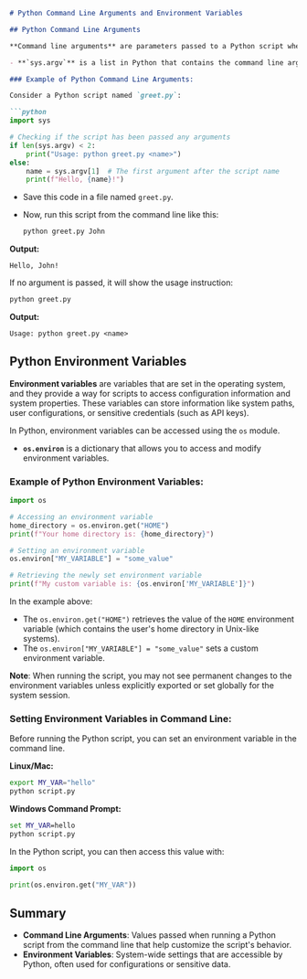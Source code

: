 ```markdown
# Python Command Line Arguments and Environment Variables

## Python Command Line Arguments

**Command line arguments** are parameters passed to a Python script when executed from the terminal or command prompt. These arguments can be used to customize the behavior of the script without modifying its source code. Python provides a module called `sys` to handle command line arguments.

- **`sys.argv`** is a list in Python that contains the command line arguments passed to a script. The first element (`sys.argv[0]`) is always the name of the script itself, and the subsequent elements are the arguments passed to it.

### Example of Python Command Line Arguments:

Consider a Python script named `greet.py`:

```python
import sys

# Checking if the script has been passed any arguments
if len(sys.argv) < 2:
    print("Usage: python greet.py <name>")
else:
    name = sys.argv[1]  # The first argument after the script name
    print(f"Hello, {name}!")
```

- Save this code in a file named `greet.py`.
- Now, run this script from the command line like this:

  ```bash
  python greet.py John
  ```

**Output:**

```
Hello, John!
```

If no argument is passed, it will show the usage instruction:

```bash
python greet.py
```

**Output:**

```
Usage: python greet.py <name>
```

## Python Environment Variables

**Environment variables** are variables that are set in the operating system, and they provide a way for scripts to access configuration information and system properties. These variables can store information like system paths, user configurations, or sensitive credentials (such as API keys).

In Python, environment variables can be accessed using the `os` module.

- **`os.environ`** is a dictionary that allows you to access and modify environment variables.

### Example of Python Environment Variables:

```python
import os

# Accessing an environment variable
home_directory = os.environ.get("HOME")
print(f"Your home directory is: {home_directory}")

# Setting an environment variable
os.environ["MY_VARIABLE"] = "some_value"

# Retrieving the newly set environment variable
print(f"My custom variable is: {os.environ['MY_VARIABLE']}")
```

In the example above:
- The `os.environ.get("HOME")` retrieves the value of the `HOME` environment variable (which contains the user's home directory in Unix-like systems).
- The `os.environ["MY_VARIABLE"] = "some_value"` sets a custom environment variable.

**Note**: When running the script, you may not see permanent changes to the environment variables unless explicitly exported or set globally for the system session.

### Setting Environment Variables in Command Line:

Before running the Python script, you can set an environment variable in the command line.

**Linux/Mac:**

```bash
export MY_VAR="hello"
python script.py
```

**Windows Command Prompt:**

```cmd
set MY_VAR=hello
python script.py
```

In the Python script, you can then access this value with:

```python
import os

print(os.environ.get("MY_VAR"))
```

## Summary

- **Command Line Arguments**: Values passed when running a Python script from the command line that help customize the script's behavior.
- **Environment Variables**: System-wide settings that are accessible by Python, often used for configurations or sensitive data.
```

